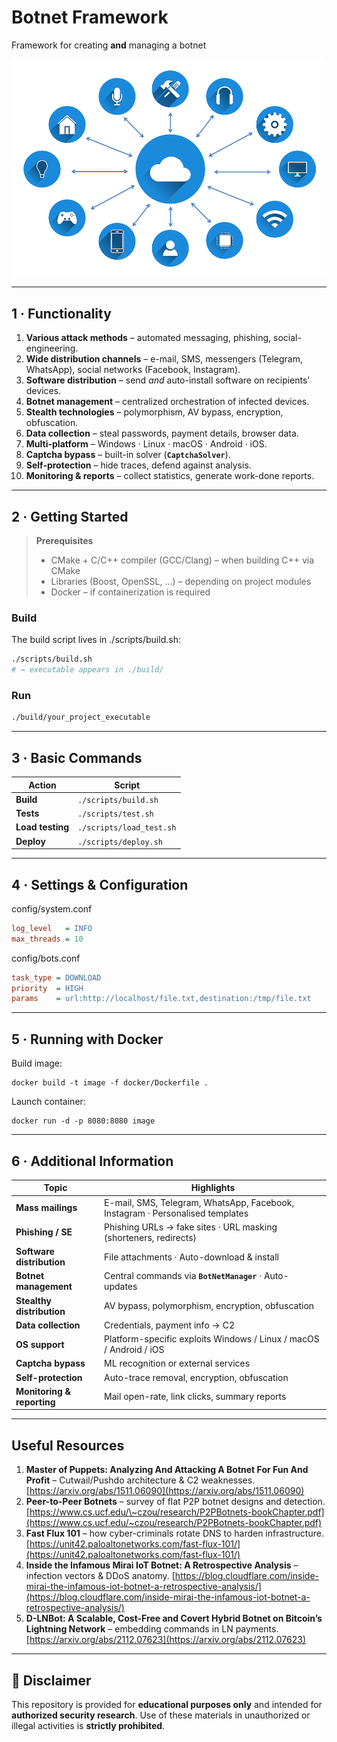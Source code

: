 
# Botnet Framework  
Framework for creating **and** managing a botnet

![](./scr/IoT_M2M_communication.png)

---

## 1&nbsp;· Functionality
1. **Various attack methods** – automated messaging, phishing, social-engineering.  
2. **Wide distribution channels** – e-mail, SMS, messengers (Telegram, WhatsApp), social networks (Facebook, Instagram).  
3. **Software distribution** – send *and* auto-install software on recipients’ devices.  
4. **Botnet management** – centralized orchestration of infected devices.  
5. **Stealth technologies** – polymorphism, AV bypass, encryption, obfuscation.  
6. **Data collection** – steal passwords, payment details, browser data.  
7. **Multi-platform** – Windows · Linux · macOS · Android · iOS.  
8. **Captcha bypass** – built-in solver (**`CaptchaSolver`**).  
9. **Self-protection** – hide traces, defend against analysis.  
10. **Monitoring & reports** – collect statistics, generate work-done reports.  

---

## 2&nbsp;· Getting Started

> **Prerequisites**  
> - CMake + C/C++ compiler (GCC/Clang) – when building C++ via CMake  
> - Libraries (Boost, OpenSSL, …) – depending on project modules  
> - Docker – if containerization is required  

### Build
The build script lives in ./scripts/build.sh:

```bash
./scripts/build.sh
# → executable appears in ./build/
````

### Run

```bash
./build/your_project_executable
```

---

## 3 · Basic Commands

| Action           | Script                   |
| ---------------- | ------------------------ |
| **Build**        | `./scripts/build.sh`     |
| **Tests**        | `./scripts/test.sh`      |
| **Load testing** | `./scripts/load_test.sh` |
| **Deploy**       | `./scripts/deploy.sh`    |

---

## 4 · Settings & Configuration

config/system.conf

```ini
log_level   = INFO
max_threads = 10
```

config/bots.conf

```ini
task_type = DOWNLOAD
priority  = HIGH
params    = url:http://localhost/file.txt,destination:/tmp/file.txt
```

---

## 5 · Running with Docker

Build image:
```
docker build -t image -f docker/Dockerfile .
```

Launch container:
```
docker run -d -p 8080:8080 image
```

---

## 6 · Additional Information

| Topic                      | Highlights                                                                    |
| -------------------------- | ----------------------------------------------------------------------------- |
| **Mass mailings**          | E-mail, SMS, Telegram, WhatsApp, Facebook, Instagram · Personalised templates |
| **Phishing / SE**          | Phishing URLs → fake sites · URL masking (shorteners, redirects)              |
| **Software distribution**  | File attachments · Auto-download & install                                    |
| **Botnet management**      | Central commands via **`BotNetManager`** · Auto-updates                       |
| **Stealthy distribution**  | AV bypass, polymorphism, encryption, obfuscation                              |
| **Data collection**        | Credentials, payment info → C2                                                |
| **OS support**             | Platform-specific exploits Windows / Linux / macOS / Android / iOS            |
| **Captcha bypass**         | ML recognition or external services                                           |
| **Self-protection**        | Auto-trace removal, encryption, obfuscation                                   |
| **Monitoring & reporting** | Mail open-rate, link clicks, summary reports                                  |

---

## Useful Resources

1. **Master of Puppets: Analyzing And Attacking A Botnet For Fun And Profit** – Cutwail/Pushdo architecture & C2 weaknesses.
   [https://arxiv.org/abs/1511.06090](https://arxiv.org/abs/1511.06090)
2. **Peer-to-Peer Botnets** – survey of flat P2P botnet designs and detection.
   [https://www.cs.ucf.edu/\~czou/research/P2PBotnets-bookChapter.pdf](https://www.cs.ucf.edu/~czou/research/P2PBotnets-bookChapter.pdf)
3. **Fast Flux 101** – how cyber-criminals rotate DNS to harden infrastructure.
   [https://unit42.paloaltonetworks.com/fast-flux-101/](https://unit42.paloaltonetworks.com/fast-flux-101/)
4. **Inside the Infamous Mirai IoT Botnet: A Retrospective Analysis** – infection vectors & DDoS anatomy.
   [https://blog.cloudflare.com/inside-mirai-the-infamous-iot-botnet-a-retrospective-analysis/](https://blog.cloudflare.com/inside-mirai-the-infamous-iot-botnet-a-retrospective-analysis/)
5. **D-LNBot: A Scalable, Cost-Free and Covert Hybrid Botnet on Bitcoin’s Lightning Network** – embedding commands in LN payments.
   [https://arxiv.org/abs/2112.07623](https://arxiv.org/abs/2112.07623)

---

## 🚫 Disclaimer

This repository is provided for **educational purposes only** and intended for **authorized security research**.
Use of these materials in unauthorized or illegal activities is **strictly prohibited**.
